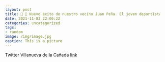 ```yaml
---
layout: post
title: 🥇 🥋 Nuevo éxito de nuestro vecino Juan Peña. El joven deportista  ha obtenido el primer puesto en el Campeonato Infantil y Cadet...
date: 2021-11-03 22:00:22
categories: uncategorized
tags:
- random
image: /img/image.jpg
caption: This is a picture
---
```

Twitter Villanueva de la Cañada [link](https://twitter.com/AytoVDLCanada/status/1455876522577903623)
